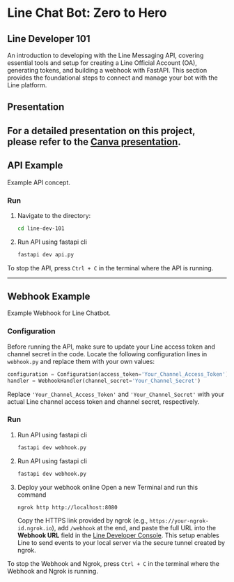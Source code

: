 # Line Chat Bot: Zero to Hero

## Line Developer 101
An introduction to developing with the Line Messaging API, covering essential tools and setup for creating a Line Official Account (OA), generating tokens, and building a webhook with FastAPI. This section provides the foundational steps to connect and manage your bot with the Line platform.

## Presentation
For a detailed presentation on this project, please refer to the [Canva presentation](https://www.canva.com/design/DAGUsXVCExs/APba5pNI2hQmac9oW5kLGw/view?utm_content=DAGUsXVCExs&utm_campaign=designshare&utm_medium=link&utm_source=editor).
---

## API Example
Example API concept.

### Run
1. Navigate to the directory:
   ```bash
   cd line-dev-101
   ```

2. Run API using fastapi cli
   ```bash
   fastapi dev api.py
   ```

To stop the API, press `Ctrl + C` in the terminal where the API is running.

---

## Webhook Example
Example Webhook for Line Chatbot.

### Configuration
Before running the API, make sure to update your Line access token and channel secret in the code. Locate the following configuration lines in `webhook.py` and replace them with your own values:

```python
configuration = Configuration(access_token='Your_Channel_Access_Token')
handler = WebhookHandler(channel_secret='Your_Channel_Secret')
```

Replace `'Your_Channel_Access_Token'` and `'Your_Channel_Secret'` with your actual Line channel access token and channel secret, respectively.

### Run
1. Run API using fastapi cli
   ```bash
   fastapi dev webhook.py
   ```

2. Run API using fastapi cli
   ```bash
   fastapi dev webhook.py
   ```

3. Deploy your webhook online
   Open a new Terminal and run this command
   ```bash
   ngrok http http://localhost:8080
   ```

   Copy the HTTPS link provided by ngrok (e.g., `https://your-ngrok-id.ngrok.io`), add `/webhook` at the end, and paste the full URL into the **Webhook URL** field in the [Line Developer Console](https://developers.line.biz/console/). This setup enables Line to send events to your local server via the secure tunnel created by ngrok.


To stop the Webhook and Ngrok, press `Ctrl + C` in the terminal where the Webhook and Ngrok is running.